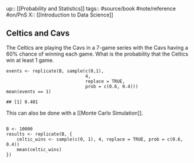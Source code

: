 up:: [[Probability and Statistics]]
tags:: #source/book #note/reference #on/PnS 
X:: [[Introduction to Data Science]]

## Celtics and Cavs

The Celtics are playing the Cavs in a 7-game series with the Cavs having a 60% chance of winning each game. What is the probability that the Celtics win at least 1 game.

```
events <- replicate(B, sample(c(0,1), 
                              4, 
                              replace = TRUE, 
                              prob = c(0.6, 0.4)))
mean(events == 1)

## [1] 0.401
```

This can also be done with a [[Monte Carlo Simulation]].

```

B <- 10000
results <- replicate(B, {
	celtic_wins <- sample(c(0, 1), 4, replace = TRUE, prob = c(0.6, 0.4))
	mean(celtic_wins)
})
```

